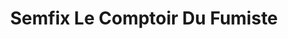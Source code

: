 ---
title: "Semfix Le Comptoir Du Fumiste"
url: /torcy/semfix-le-comptoir-du-fumiste/
shop: commerce
---